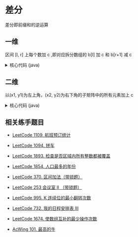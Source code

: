 # 差分

差分即前缀和的逆运算

## 一维

区间 [l, r] 上每个数加 c ,即对应拆分数组的 b[l] 加 c 和 b[r+1] 减 c

<details>
<summary>核心代码 (java)</summary>


```java
public static void insert(int l, int r, int c) {
    b[l] += c;
    b[r+1] -= c;
}

```

</details>

## 二维

以(x1, y1)为左上角，(x2, y2)为右下角的子矩阵中的所有元素加上 c

<details>
<summary>核心代码 (java)</summary>

```java
public static void insert(int x1, int y1, int x2, int y2, int c) {
    b[x1][y1] +=c ;
    b[x1][y2+1] -= c;
    b[x2+1][y1] -= c;
    b[x2+1][y2+1] += c;
}

```

</details>

## 相关练手题目

- [LeetCode 1109. 航班预订统计](https://leetcode-cn.com/problems/corporate-flight-bookings/)
- [LeetCode 1094. 拼车](https://leetcode-cn.com/problems/car-pooling/)
- [LeetCode 1893. 检查是否区域内所有整数都被覆盖](https://leetcode-cn.com/problems/check-if-all-the-integers-in-a-range-are-covered/)
- [LeetCode 1854. 人口最多的年份](https://leetcode-cn.com/problems/maximum-population-year/)
- [LeetCode 370. 区间加法（带锁题）](https://leetcode-cn.com/problems/range-addition/)
- [LeetCode 253 会议室 II （带锁题）](https://leetcode-cn.com/problems/meeting-rooms-ii/)
- [LeetCode 995. K 连续位的最小翻转次数](https://leetcode-cn.com/problems/minimum-number-of-k-consecutive-bit-flips/)
- [LeetCode 732. 我的日程安排表 III](https://leetcode-cn.com/problems/my-calendar-iii/)
- [LeetCode 1674. 使数组互补的最少操作次数](https://leetcode-cn.com/problems/minimum-moves-to-make-array-complementary/)

- [AcWing 101. 最高的牛](https://www.acwing.com/problem/content/description/103/)